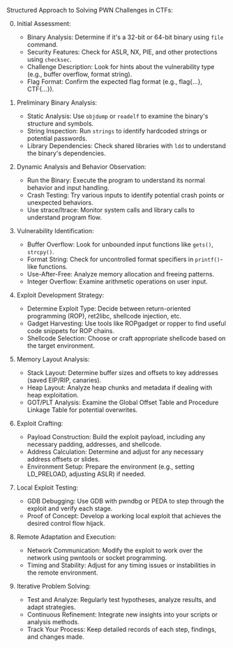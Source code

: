 Structured Approach to Solving PWN Challenges in CTFs:

0. Initial Assessment:
   - Binary Analysis: Determine if it's a 32-bit or 64-bit binary using `file` command.
   - Security Features: Check for ASLR, NX, PIE, and other protections using `checksec`.
   - Challenge Description: Look for hints about the vulnerability type (e.g., buffer overflow, format string).
   - Flag Format: Confirm the expected flag format (e.g., flag{...}, CTF{...}).

1. Preliminary Binary Analysis:
   - Static Analysis: Use `objdump` or `readelf` to examine the binary's structure and symbols.
   - String Inspection: Run `strings` to identify hardcoded strings or potential passwords.
   - Library Dependencies: Check shared libraries with `ldd` to understand the binary's dependencies.

2. Dynamic Analysis and Behavior Observation:
   - Run the Binary: Execute the program to understand its normal behavior and input handling.
   - Crash Testing: Try various inputs to identify potential crash points or unexpected behaviors.
   - Use strace/ltrace: Monitor system calls and library calls to understand program flow.

3. Vulnerability Identification:
   - Buffer Overflow: Look for unbounded input functions like `gets()`, `strcpy()`.
   - Format String: Check for uncontrolled format specifiers in `printf()`-like functions.
   - Use-After-Free: Analyze memory allocation and freeing patterns.
   - Integer Overflow: Examine arithmetic operations on user input.

4. Exploit Development Strategy:
   - Determine Exploit Type: Decide between return-oriented programming (ROP), ret2libc, shellcode injection, etc.
   - Gadget Harvesting: Use tools like ROPgadget or ropper to find useful code snippets for ROP chains.
   - Shellcode Selection: Choose or craft appropriate shellcode based on the target environment.

5. Memory Layout Analysis:
   - Stack Layout: Determine buffer sizes and offsets to key addresses (saved EIP/RIP, canaries).
   - Heap Layout: Analyze heap chunks and metadata if dealing with heap exploitation.
   - GOT/PLT Analysis: Examine the Global Offset Table and Procedure Linkage Table for potential overwrites.

6. Exploit Crafting:
   - Payload Construction: Build the exploit payload, including any necessary padding, addresses, and shellcode.
   - Address Calculation: Determine and adjust for any necessary address offsets or slides.
   - Environment Setup: Prepare the environment (e.g., setting LD_PRELOAD, adjusting ASLR) if needed.

7. Local Exploit Testing:
   - GDB Debugging: Use GDB with pwndbg or PEDA to step through the exploit and verify each stage.
   - Proof of Concept: Develop a working local exploit that achieves the desired control flow hijack.

8. Remote Adaptation and Execution:
   - Network Communication: Modify the exploit to work over the network using pwntools or socket programming.
   - Timing and Stability: Adjust for any timing issues or instabilities in the remote environment.

9. Iterative Problem Solving:
   - Test and Analyze: Regularly test hypotheses, analyze results, and adapt strategies.
   - Continuous Refinement: Integrate new insights into your scripts or analysis methods.
   - Track Your Process: Keep detailed records of each step, findings, and changes made.